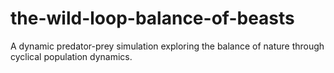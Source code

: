 # the-wild-loop-balance-of-beasts
A dynamic predator-prey simulation exploring the balance of nature through cyclical population dynamics.
